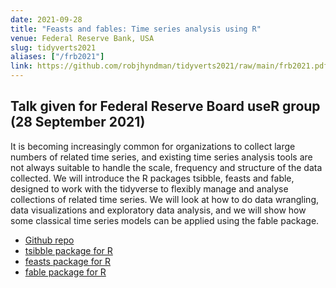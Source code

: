 ```yaml
---
date: 2021-09-28
title: "Feasts and fables: Time series analysis using R"
venue: Federal Reserve Bank, USA
slug: tidyverts2021
aliases: ["/frb2021"]
link: https://github.com/robjhyndman/tidyverts2021/raw/main/frb2021.pdf
---
```


## Talk given for Federal Reserve Board useR group (28 September 2021)

It is becoming increasingly common for organizations to collect large numbers of related time series, and existing time series analysis tools are not always suitable to handle the scale, frequency and structure of the data collected. We will introduce the R packages tsibble, feasts and fable, designed to work with the tidyverse to flexibly manage and analyse collections of related time series. We will look at how to do data wrangling, data visualizations and exploratory data analysis, and we will show how some classical time series models can be applied using the fable package.

 * [Github repo](https://github.com/robjhyndman/tidyverts2021)
 * [tsibble package for R](https://tsibble.tidyverts.org)
 * [feasts package for R](https://feasts.tidyverts.org)
 * [fable package for R](https://fable.tidyverts.org)
